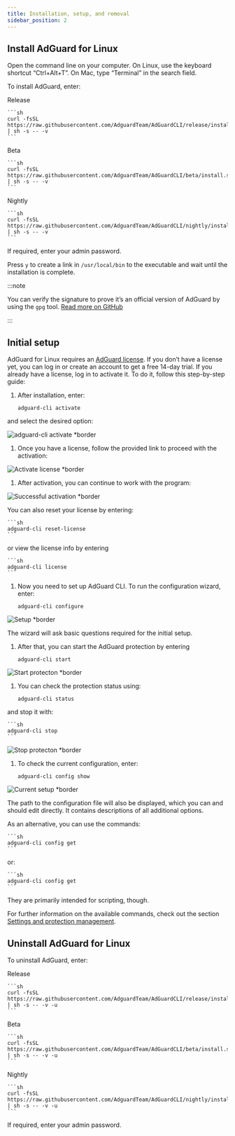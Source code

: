 ```yaml
---
title: Installation, setup, and removal
sidebar_position: 2
---
```


## Install AdGuard for Linux

Open the command line on your computer. On Linux, use the keyboard shortcut “Ctrl+Alt+T”. On Mac, type “Terminal” in the search field.

To install AdGuard, enter:

Release

    ```sh
    curl -fsSL https://raw.githubusercontent.com/AdguardTeam/AdGuardCLI/release/install.sh | sh -s -- -v
    ```

Beta

    ```sh
    curl -fsSL https://raw.githubusercontent.com/AdguardTeam/AdGuardCLI/beta/install.sh | sh -s -- -v
    ```

Nightly

    ```sh
    curl -fsSL https://raw.githubusercontent.com/AdguardTeam/AdGuardCLI/nightly/install.sh | sh -s -- -v
    ```

If required, enter your admin password.

Press `y` to create a link in `/usr/local/bin` to the executable and wait until the installation is complete.

:::note

You can verify the signature to prove it’s an official version of AdGuard by using the `gpg` tool. [Read more on GitHub](https://github.com/AdguardTeam/AdGuardCLI?tab=readme-ov-file#verify-releases)

:::

## Initial setup

AdGuard for Linux requires an [AdGuard license](https://adguard.com/license.html). If you don’t have a license yet, you can log in or create an account to get a free 14-day trial. If you already have a license, log in to activate it. To do it, follow this step-by-step guide:

1. After installation, enter:

    `adguard-cli activate`

and select the desired option:

![adguard-cli activate *border](https://cdn.adtidy.org/content/Kb/ad_blocker/linux/activation1.png)

1. Once you have a license, follow the provided link to proceed with the activation:

![Activate license *border](https://cdn.adtidy.org/content/Kb/ad_blocker/linux/activation2.png)

1. After activation, you can continue to work with the program:

![Successful activation *border](https://cdn.adtidy.org/content/Kb/ad_blocker/linux/activation3.png)

You can also reset your license by entering:

    ```sh
    adguard-cli reset-license
    ```

or  view the license info by entering

    ```sh
    adguard-cli license
    ```

1. Now you need to set up AdGuard CLI. To run the configuration wizard, enter:

    `adguard-cli configure`

![Setup *border](https://cdn.adtidy.org/content/Kb/ad_blocker/linux/activation4.png)

The wizard will ask basic questions required for the initial setup.

1. After that, you can start the AdGuard protection by entering

    `adguard-cli start`

![Start protecton *border](https://cdn.adtidy.org/content/Kb/ad_blocker/linux/activation5.png)

1. You can check the protection status using:

    `adguard-cli status`

and stop it with:

    ```sh
    adguard-cli stop
    ```

![Stop protecton *border](https://cdn.adtidy.org/content/Kb/ad_blocker/linux/activation6.png)

1. To check the current configuration, enter:

    `adguard-cli config show`

![Current setup *border](https://cdn.adtidy.org/content/Kb/ad_blocker/linux/activation7.png)

The path to the configuration file will also be displayed, which you can and should edit directly. It contains descriptions of all additional options.

As an alternative, you can use the commands:

    ```sh
    adguard-cli config get
    ```

or:

    ```sh
    adguard-cli config get
    ```

They are primarily intended for scripting, though.

For further information on the available commands, check out the section [Settings and protection management](https://adguard.com/kb/adguard-for-linux/settings/).

## Uninstall AdGuard for Linux

To uninstall AdGuard, enter:

Release

    ```sh
    curl -fsSL https://raw.githubusercontent.com/AdguardTeam/AdGuardCLI/release/install.sh | sh -s -- -v -u
    ```

Beta

    ```sh
    curl -fsSL https://raw.githubusercontent.com/AdguardTeam/AdGuardCLI/beta/install.sh | sh -s -- -v -u
    ```

Nightly

    ```sh
    curl -fsSL https://raw.githubusercontent.com/AdguardTeam/AdGuardCLI/nightly/install.sh | sh -s -- -v -u
    ```

If required, enter your admin password.
